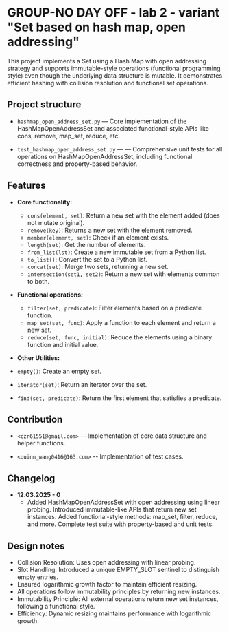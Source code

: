 # GROUP-NO DAY OFF - lab 2 - variant "Set based on hash map, open addressing"

This project implements a Set using a Hash Map with open
addressing strategy and supports immutable-style operations
(functional programming style) even though the underlying data
structure is mutable. It demonstrates efficient hashing with
collision resolution and functional set operations.

## Project structure

- `hashmap_open_address_set.py` — Core implementation of the
  HashMapOpenAddressSet and associated functional-style
  APIs like cons, remove, map_set, reduce, etc.

- `test_hashmap_open_address_set.py` — — Comprehensive unit
  tests for all operations on HashMapOpenAddressSet,
  including functional correctness and property-based behavior.

## Features

- **Core functionality:**

  - `cons(element, set)`: Return a new set with the element
    added (does not mutate original).
  - `remove(key)`: Returns a new set with the element removed.
  - `member(element, set)`: Check if an element exists.
  - `length(set)`: Get the number of elements.
  - `from_list(lst)`: Create a new immutable set from
    a Python list.
  - `to_list()`: Convert the set to a Python list.
  - `concat(set)`: Merge two sets, returning a new set.
  - `intersection(set1, set2)`: Return a new set with elements
    common to both.

- **Functional operations:**

  - `filter(set, predicate)`:  Filter elements based on a
    predicate function.
  - `map_set(set, func)`: Apply a function to each element
    and return a new set.
  - `reduce(set, func, initial)`: Reduce the elements using a binary
    function and initial value.

- **Other Utilities:**

- `empty()`: Create an empty set.
- `iterator(set)`: Return an iterator over the set.
- `find(set, predicate)`: Return the first element that
  satisfies a predicate.

## Contribution

- `<czr61551@gmail.com>` -- Implementation of core data
  structure and helper functions.

- `<quinn_wang0416@163.com>` -- Implementation of test cases.

## Changelog

- **12.03.2025 - 0**
  - Added HashMapOpenAddressSet with open addressing using
    linear probing.
    Introduced immutable-like APIs that return new set instances.
    Added functional-style methods: map_set, filter, reduce, and more.
    Complete test suite with property-based and unit tests.

## Design notes

- Collision Resolution: Uses open addressing with linear probing.
- Slot Handling: Introduced a unique EMPTY_SLOT sentinel to
  distinguish empty entries.
- Ensured logarithmic growth factor to maintain efficient resizing.
- All operations follow immutability principles by returning new instances.
- Immutability Principle: All external operations return new set
  instances, following a functional style.
- Efficiency: Dynamic resizing maintains performance with
  logarithmic growth.
